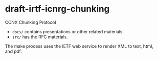 # draft-irtf-icnrg-chunking
CCNX Chunking Protocol

- `docs/` contains presentations or other related materials.
- `src/` has the RFC materials.

The make process uses the IETF web service to render XML to text, html, and pdf.
